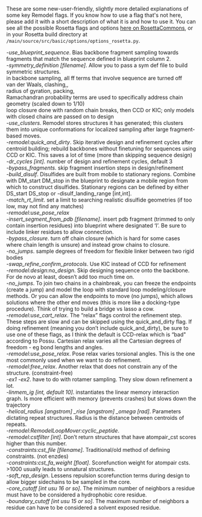 These are some new-user-friendly, slightly more detailed explanations of some key Remodel flags. If you know how to use a flag that's not here, please add it with a short description of what it is and how to use it. You can see all the possible Rosetta flags and options [here on RosettaCommons](https://www.rosettacommons.org/docs/latest/full-options-list), or in your Rosetta build directory at `/main/source/src/basic/options/options_rosetta.py`.

*-use_blueprint_sequence*. Bias backbone fragment sampling towards fragments that match the sequence defined in blueprint column 2.  
*-symmetry_definition [filename]*. Allow you to pass a sym def file to build symmetric structures.  
in backbone sampling, all ff terms that involve sequence are turned off  
van der Waals, clashing,,  
radius of gyration, packing,  
Ramachandran probability terms are used to specifically address chain geometry (scaled down to 1/10)  
loop closure done with random chain breaks, then CCD or KIC; only models with closed chains are passed on to design  
*-use_clusters*. Remodel stores structures it has generated; this clusters them into unique conformations for localized sampling after large fragment-based moves.  
*-remodel:quick_and_dirty*. Skip iterative design and refinement cycles after centroid building; rebuild backbones without finetuning for sequences using CCD or KIC. This saves a lot of time (more than skipping sequence design)  
*-dr_cycles [int]*. number of design and refinement cycles, default 3  
*-bypass_fragments*. skip fragment insertion steps in design/refinement  
*-build_disulf*. Disulfides are built from mobile to stationary regions. Combine with DM_start DM_stop in the blueprint to designate a mobile region from which to construct disulfides. Stationary regions can be defined by either DS_start DS_stop or -disulf_landing_range [int,int].  
*-match_rt_limit*. set a limit to searching realistic disulfide geometries (if too low, may not find any matches)  
*-remodel:use_pose_relax*  
*-insert_segment_from_pdb [filename]*. insert pdb fragment (trimmed to only contain insertion residues) into blueprint where designated ‘I’. Be sure to include linker residues to allow connection.  
*-bypass_closure*. turn off chain closure (which is hard for some cases where chain length is unsure) and instead grow chains to closure.  
*-no_jumps*. sample degrees of freedom for flexible linker between two rigid bodies  
*-swap_refine_confirm_protocols*. Use KIC instead of CCD for refinement  
*-remodel:design:no_design*. Skip designing sequence onto the backbone. For de novo at least, doesn’t add too much time on.  
*-no_jumps*. To join two chains in a chainbreak, you can freeze the endpoints (create a jump) and model the loop with standard loop modeling/closure methods. Or you can allow the endpoints to move (no jumps), which allows solutions where the other end moves (this is more like a docking-type procedure). Think of trying to build a bridge vs lasso a cow.  
*-remodel:use_cart_relax*. The “relax” flags control the refinement step. These steps are slow and can be skipped using the quick_and_dirty flag. If doing refinement (meaning you don’t include quick_and_dirty), be sure to use one of these flags, as I think the default is CCD-relax which is “bad" according to Possu. Cartesian relax varies all the Cartesian degrees of freedom - eg bond lengths and angles.  
*-remodel:use_pose_relax*. Pose relax varies torsional angles. This is the one most commonly used when we want to do refinement.  
*-remodel:free_relax*. Another relax that does not constrain any of the structure. (constraint-free)  
*-ex1 -ex2*. have to do with rotamer sampling. They slow down refinement a lot.  
*-linmem_ig [int, default 10]*. instantiates the linear memory interaction graph. Is more efficient with memory (prevents crashes) but slows down the trajectory  
*-helical_radius [angstrom] _rise [angstrom] _omega [rad]*. Parameters dictating repeat structures. Radius is the distance between centroids of repeats.  
*-remodel:RemodelLoopMover:cyclic_peptide*.  
*-remodel:cstfilter [int]*. Don’t return structures that have atompair_cst scores higher than this number.  
*-constraints:cst_file [filename]*. Traditional/old method of defining constraints. (not enzdes)  
*-constraints:cst_fa_weight [float]*. Scorefunction weight for atompair csts. >1000 usually leads to unnatural structures.  
*-soft_rep_design*. Lessens repulsion scorefunction terms during design to allow bigger sidechains to be sampled in the core.  
*-core_cutoff [int usu 16 or so]*. The minimum number of neighbors a residue must have to be considered a hydrophobic core residue.  
*-boundary_cutoff [int usu 15 or so]*. The maximum number of neighbors a residue can have to be considered a solvent exposed residue.  
